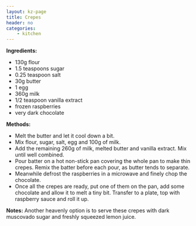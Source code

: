```yaml
---
layout: kz-page
title: Crepes
header: no
categories:
    - kitchen
---
```


**Ingredients:**

* 130g flour
* 1.5 teaspoons sugar
* 0.25 teaspoon salt
<nbsp></nbsp>
* 30g butter
* 1 egg
* 360g milk
* 1/2 teaspoon vanilla extract
<nbsp></nbsp>
* frozen raspberries
* very dark chocolate

**Methods:**

* Melt the butter and let it cool down a bit.
* Mix flour, sugar, salt, egg and 100g of milk.
* Add the remaining 260g of milk, melted butter and vanilla extract. Mix until well combined. 
* Pour batter on a hot non-stick pan covering the whole pan to make thin crepes. Remix the batter before each pour, as butter tends to separate.
* Meanwhile defrost the raspberries in a microwave and finely chop the chocolate.
* Once all the crepes are ready, put one of them on the pan, add some chocolate and allow it to melt a tiny bit. Transfer to a plate, top with raspberry sauce and roll it up.

**Notes:** Another heavenly option is to serve these crepes with dark muscovado sugar and freshly squeezed lemon juice.
